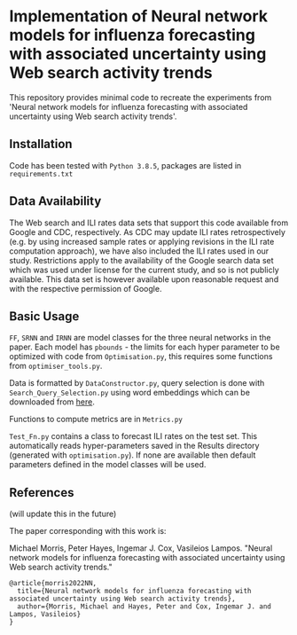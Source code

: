 # Implementation of Neural network models for influenza forecasting with associated uncertainty using Web search activity trends
<!-- ================================================================================================================================ -->

This repository provides minimal code to recreate the experiments from 'Neural network models for influenza forecasting with associated uncertainty using Web search activity trends'.

## Installation
Code has been tested with `Python 3.8.5`, packages are listed in `requirements.txt`

## Data Availability

The Web search and ILI rates data sets that support this code available from Google and CDC, respectively. As CDC may update ILI rates retrospectively (e.g. by using increased sample rates or applying revisions in the ILI rate computation approach), we have also included the ILI rates used in our study. Restrictions apply to the availability of the Google search data set which was used under license for the current study, and so is not publicly available. This data set is however available upon reasonable request and with the respective permission of Google.

## Basic Usage
`FF`, `SRNN` and `IRNN` are model classes for the three neural networks in the paper. Each model has `pbounds` - the limits for each hyper parameter to be optimized with code from `Optimisation.py`, this requires some functions from `optimiser_tools.py`.

Data is formatted by `DataConstructor.py`, query selection is done with `Search_Query_Selection.py` using word embeddings which can be downloaded from [here](https://figshare.com/articles/dataset/UK_Twitter_word_embeddings/4052331). 

Functions to compute metrics are in `Metrics.py`

`Test_Fn.py` contains a class to forecast ILI rates on the test set. This automatically reads hyper-parameters saved in the Results directory (generated with `optimisation.py`). If none are available then default parameters defined in the model classes will be used.

## References
(will update this in the future)

The paper corresponding with this work is:

Michael Morris, Peter Hayes, Ingemar J. Cox, Vasileios Lampos. "Neural network models for influenza forecasting with associated uncertainty using Web search activity trends."

```
@article{morris2022NN,
  title={Neural network models for influenza forecasting with associated uncertainty using Web search activity trends},
  author={Morris, Michael and Hayes, Peter and Cox, Ingemar J. and Lampos, Vasileios}
}
```




